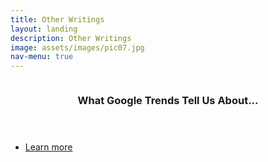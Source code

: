 ```yaml
---
title: Other Writings
layout: landing
description: Other Writings
image: assets/images/pic07.jpg
nav-menu: true
---
```


<!-- Main -->
<div id="main">

<!-- One -->



<!-- Two -->
<section id="two" class="spotlights">
	<section>
		<a href=" " class="image">
			<img src=" " alt="" data-position="center center" />
		</a>
		<div class="content">
			<div class="inner">
				<header class="major">
					<h3>What Google Trends Tell Us About...</h3>
				</header>
				<p></p>
				<ul class="actions">
					<li><a href="" class="button">Learn more</a></li>
				</ul>
			</div>
		</div>
	</section>
	


<!-- Three -->


</div>
